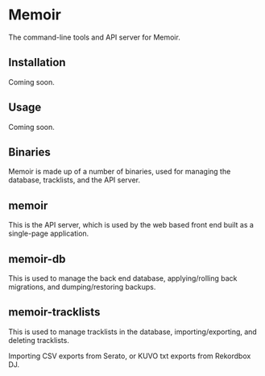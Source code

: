 # Memoir

The command-line tools and API server for Memoir.

## Installation

Coming soon.

## Usage

Coming soon.

## Binaries

Memoir is made up of a number of binaries, used for managing the database,
tracklists, and the API server.

## memoir

This is the API server, which is used by the web based front end built as a
single-page application.

## memoir-db

This is used to manage the back end database, applying/rolling back migrations,
and dumping/restoring backups.

## memoir-tracklists

This is used to manage tracklists in the database, importing/exporting, and
deleting tracklists.

Importing CSV exports from Serato, or KUVO txt exports from Rekordbox DJ.
